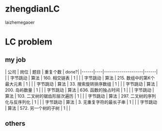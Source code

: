 # zhengdianLC
laizhemegaoer



# LC problem  

## my job

| 公司   | 岗位 | 题目                 | 重复个数 | done?|
|------|----|--------------------|------|   |
| 字节跳动 | 算法 | 160\. 相交链表         | 1    |   |
| 字节跳动 | 算法 | 215\. 数组中的第K个最大元素  | 1    |   |
| 字节跳动 | 算法 | 33\. 搜索旋转排序数组      | 1    |   |
| 字节跳动 | 算法 | 200\. 岛屿数量         | 1    |   |
| 字节跳动 | 算法 | 636\. 函数的独占时间      | 1    |   |
| 字节跳动 | 算法 | 103\. 二叉树的锯齿形层次遍历  | 1    |   |
| 字节跳动 | 算法 | 297\. 二叉树的序列化与反序列化 | 1    |   |
| 字节跳动 | 算法 | 3\. 无重复字符的最长子串     | 1    |   |
| 字节跳动 | 算法 | 572\. 另一个树的子树      | 1    |   |



## others






